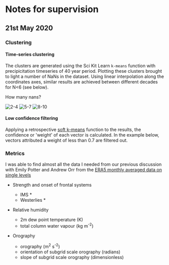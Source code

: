 # Notes for supervision

## 21st May 2020

### Clustering

#### Time-series clustering

The clusters are generated using the Sci Kit Learn `k-means` function with precipicitation timeseries of 40 year period. Plotting these clusters brought to light a number of NaNs in the dataset. Using linear interpolation along the coordinates axes, similar results are achieved between different decades for N<6 (see below).

How many nans?

![2-4](https://dl.dropboxusercontent.com/s/4az1r59pc1tpox5/Screenshot%202020-05-18%20at%2015.14.57.png?dl=0)
![5-7](https://dl.dropboxusercontent.com/s/1ycrub5jjqgc6mt/Screenshot%202020-05-18%20at%2015.14.03.png?dl=0)
![8-10](https://dl.dropboxusercontent.com/s/z3kafm55ye62rti/Screenshot%202020-05-18%20at%2015.12.08.png?dl=0)

#### Low confidence filtering

Applying a retrospective [soft k-means](https://towardsdatascience.com/confidence-in-k-means-d7d3a13ca856) function to the results, the confidence or 'weight' of each vector is calculated. In the example below, vectors attributed a weight of less than 0.7 are filtered out.

### Metrics

I was able to find almost all the data I needed from our previous discussion with Emily Potter and Andrew Orr from the [ERA5 monthly averaged data on single levels](https://cds.climate.copernicus.eu/cdsapp#!/dataset/reanalysis-era5-single-levels-monthly-means?tab=overview)

* Strength and onset of frontal systems
  * IMS
    * 
  * Westerlies
    * 

* Relative humidity
  * 2m dew point temperature (K)
  * total column water vapour (kg m<sup>-2</sup>)

* Orography
  * orography (m<sup>2</sup> s<sup>-2</sup>)
  * orientation of subgrid scale orography (radians)
  * slope of subgrid scale orography (dimensionless)